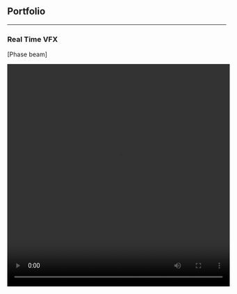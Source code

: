 ## Portfolio

---

### Real Time VFX
[Phase beam]

<video width="512" height="512" controls>
<source src="videos/PhaseBeam_zoom.mp4" type="video/mp4"/>
---
[Project 2 Title](/pdf/sample_presentation.pdf)
<img src="images/dummy_thumbnail.jpg?raw=true"/>

---
[Project 3 Title](http://example.com/)
<img src="images/dummy_thumbnail.jpg?raw=true"/>

---

### Category Name 2

- [Project 1 Title](http://example.com/)
- [Project 2 Title](http://example.com/)
- [Project 3 Title](http://example.com/)
- [Project 4 Title](http://example.com/)
- [Project 5 Title](http://example.com/)

---




---
<p style="corto.jpg">Page template forked from <a href="https://github.com/evanca/quick-portfolio">evanca</a></p>
<!-- Remove above link if you don't want to attibute -->

